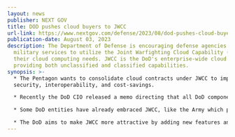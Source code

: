 ```yaml
---
layout: news
publisher: NEXT GOV
title: DOD pushes cloud buyers to JWCC
url-link: https://www.nextgov.com/defense/2023/08/dod-pushes-cloud-buyers-jwcc/389101/
publication-date: August 03, 2023
description: The Department of Defense is encouraging defense agencies and
  military services to utilize the Joint Warfighting Cloud Capability (JWCC) for
  their cloud computing needs. JWCC is the DoD's enterprise-wide cloud program
  providing both unclassified and classified capabilities.
synopsis: >-
  * The Pentagon wants to consolidate cloud contracts under JWCC to improve
  security, interoperability, and cost-savings.

  * Recently the DoD CIO released a memo directing that all DoD components moving applications to the cloud must first consider JWCC rather than procuring their own cloud services. 

  * Some DoD entities have already embraced JWCC, like the Army which plans to migrate many applications. However, others like the Air Force have been more hesitant to use the mandated cloud solution over commercial options.

  * The DoD aims to make JWCC more attractive by adding new features and services tailored for defense users.
---
```

